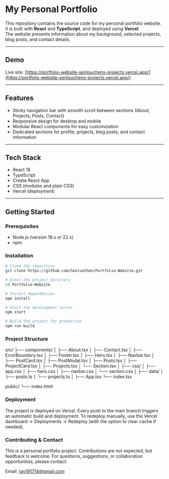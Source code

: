 # My Personal Portfolio

This repository contains the source code for my personal portfolio website.  
It is built with **React** and **TypeScript**, and deployed using **Vercel**.  
The website presents information about my background, selected projects, blog posts, and contact details.

---

## Demo

Live site: [https://portfolio-website-senlouchens-projects.vercel.app/](https://portfolio-website-senlouchens-projects.vercel.app/)

---

## Features

- Sticky navigation bar with smooth scroll between sections (About, Projects, Posts, Contact)  
- Responsive design for desktop and mobile  
- Modular React components for easy customization  
- Dedicated sections for profile, projects, blog posts, and contact information

---

## Tech Stack

- React 18  
- TypeScript  
- Create React App  
- CSS (modules and plain CSS)  
- Vercel (deployment)

---

## Getting Started

### Prerequisites

- Node.js (version 18.x or 22.x)  
- npm

### Installation

```bash
# Clone the repository
git clone https://github.com/SenluoChen/Portfolio-Website.git

# Enter the project directory
cd Portfolio-Website

# Install dependencies
npm install

# Start the development server
npm start

# Build the project for production
npm run build
```


### Project Structure

src/
├── components/
│   ├── About.tsx
│   ├── Contact.tsx
│   ├── ErrorBoundary.tsx
│   ├── Footer.tsx
│   ├── Hero.tsx
│   ├── Navbar.tsx
│   ├── PostCard.tsx
│   ├── PostModal.tsx
│   ├── Posts.tsx
│   ├── ProjectCard.tsx
│   ├── Projects.tsx
│   └── Section.tsx
│
├── css/
│   ├── app.css
│   ├── hero.css
│   ├── navbar.css
│   └── section.css
│
├── data/
│   ├── posts.ts
│   └── projects.ts
│
├── App.tsx
└── index.tsx

public/
└── index.html

### Deployment

The project is deployed on Vercel.
Every push to the main branch triggers an automatic build and deployment.
To redeploy manually, use the Vercel dashboard → Deployments → Redeploy (with the option to clear cache if needed).

### Contributing & Contact

This is a personal portfolio project. Contributions are not expected, but feedback is welcome.
For questions, suggestions, or collaboration opportunities, please contact:

Email: ray191714@gmail.com

